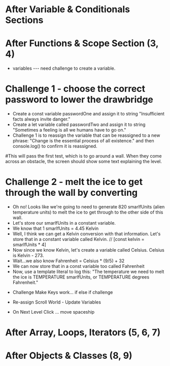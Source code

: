 
# After Variable & Conditionals Sections
# After Functions & Scope Section (3, 4)

* variables --- need challenge to create a variable.

# Challenge 1 - choose the correct password to lower the drawbridge
- Create a const variable passwordOne and assign it to string "Insufficient facts always invite danger."
- Create a let variable called passwordTwo and assign it to string "Sometimes a feeling is all we humans have to go on."
- Challenge 1 is to reassign the variable that can be reassigned to a new phrase: "Change is the essential process of all existence." and then console.log() to confirm it is reassigned.

#This will pass the first test, which is to go around a wall.  When they come across an obstacle, the screen should show some text explaining the level.

# Challenge 2 - melt the ice to get through the wall by converting
- Oh no!  Looks like we're going to need to generate 820 smarlfUnits (alien temperature units) to melt the ice to get through to the other side of this wall.
- Let's store our smarlfUnits in a constant variable.
- We know that 1 smarlfUnits = 4.45 Kelvin
- Well, I think we can get a Kelvin conversion with that information.  Let's store that in a constant variable called Kelvin. // [const kelvin = smarlfUnits * 4]
- Now since we know Kelvin, let's create a variable called Celsius. Celsius is Kelvin - 273.
- Wait...we also know Fahrenheit = Celsius * (9/5) + 32
- We can now store that in a const variable too called Fahrenheit
- Now, use a template literal to log this: "The temperature we need to melt the ice is TEMPERATURE smarlfUnits, or TEMPERATURE degrees Fahrenheit."

* Challenge Make Keys work... if else if challenge


* Re-assign Scroll World - Update Variables


* On Next Level Click ... move spaceship





# After Array, Loops, Iterators (5, 6, 7)



# After Objects & Classes (8, 9)
